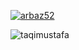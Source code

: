 
<!--
**taqimustafa/taqimustafa** is a ✨ _special_ ✨ repository because its `README.md` (this file) appears on your GitHub profile.

Here are some ideas to get you started:

- 🔭 I’m currently working on ...
- 🌱 I’m currently learning ...
- 👯 I’m looking to collaborate on ...
- 🤔 I’m looking for help with ...
- 💬 Ask me about ...
- 📫 How to reach me: ...
- 😄 Pronouns: ...
- ⚡ Fun fact: ...
-->

<p align="left"> <a href="https://github.com/ryo-ma/github-profile-trophy"><img src="https://github-profile-trophy.vercel.app/?username=arbaz52" alt="arbaz52" /></a> </p>

<p><img align="center" src="https://github-readme-stats.vercel.app/api/top-langs?username=taqimustafa&show_icons=true&locale=en&layout=compact" alt="taqimustafa" /></p>
